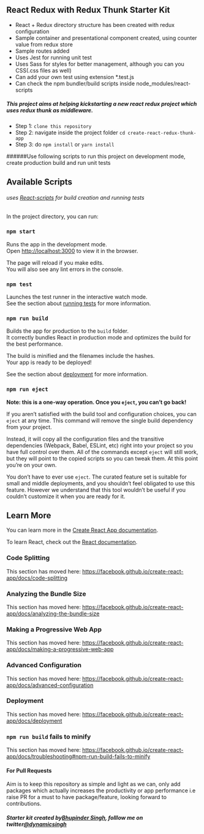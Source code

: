 ## React Redux with Redux Thunk Starter Kit
* React + Redux directory structure has been created with redux configuration
* Sample container and presentational component created, using counter value from redux store
* Sample routes added
* Uses Jest for running unit test
* Uses Sass for styles for better management, although you can you CSS(.css files as well)
* Can add your own test using extension *.test.js
* Can check the npm bundler/build scripts inside node_modules/react-scripts

##### This project aims at helping kickstarting a new react redux project which uses redux thunk as middleware.

* Step 1: `clone this repository`
* Step 2: navigate inside the project folder `cd create-react-redux-thunk-app`
* Step 3: do `npm install` or `yarn install`

######Use following scripts to run this project on development mode, create production build and run unit tests

## Available Scripts
###### uses [React-scripts](https://www.npmjs.com/package/react-scripts) for build creation and running tests

In the project directory, you can run:

### `npm start`

Runs the app in the development mode.<br>
Open [http://localhost:3000](http://localhost:3000) to view it in the browser.

The page will reload if you make edits.<br>
You will also see any lint errors in the console.

### `npm test`

Launches the test runner in the interactive watch mode.<br>
See the section about [running tests](https://facebook.github.io/create-react-app/docs/running-tests) for more information.

### `npm run build`

Builds the app for production to the `build` folder.<br>
It correctly bundles React in production mode and optimizes the build for the best performance.

The build is minified and the filenames include the hashes.<br>
Your app is ready to be deployed!

See the section about [deployment](https://facebook.github.io/create-react-app/docs/deployment) for more information.

### `npm run eject`

**Note: this is a one-way operation. Once you `eject`, you can’t go back!**

If you aren’t satisfied with the build tool and configuration choices, you can `eject` at any time. This command will remove the single build dependency from your project.

Instead, it will copy all the configuration files and the transitive dependencies (Webpack, Babel, ESLint, etc) right into your project so you have full control over them. All of the commands except `eject` will still work, but they will point to the copied scripts so you can tweak them. At this point you’re on your own.

You don’t have to ever use `eject`. The curated feature set is suitable for small and middle deployments, and you shouldn’t feel obligated to use this feature. However we understand that this tool wouldn’t be useful if you couldn’t customize it when you are ready for it.

## Learn More

You can learn more in the [Create React App documentation](https://facebook.github.io/create-react-app/docs/getting-started).

To learn React, check out the [React documentation](https://reactjs.org/).

### Code Splitting

This section has moved here: https://facebook.github.io/create-react-app/docs/code-splitting

### Analyzing the Bundle Size

This section has moved here: https://facebook.github.io/create-react-app/docs/analyzing-the-bundle-size

### Making a Progressive Web App

This section has moved here: https://facebook.github.io/create-react-app/docs/making-a-progressive-web-app

### Advanced Configuration

This section has moved here: https://facebook.github.io/create-react-app/docs/advanced-configuration

### Deployment

This section has moved here: https://facebook.github.io/create-react-app/docs/deployment

### `npm run build` fails to minify

This section has moved here: https://facebook.github.io/create-react-app/docs/troubleshooting#npm-run-build-fails-to-minify

#### For Pull Requests
Aim is to keep this repository as simple and light as we can, only add packages which actually increases the productivity or app performance i.e raise PR for a must to have package/feature, looking forward to contributions.

##### Starter kit created by[Bhupinder Singh](https://github.com/dynamicsingh), folllow me on twitter[@dynamicsingh](https://twitter.com/dynamicsingh)
